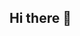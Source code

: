 ## Hi there 👋

<!--

**Here are some ideas to get you started:**
A bunch of curious CS students.
-->
